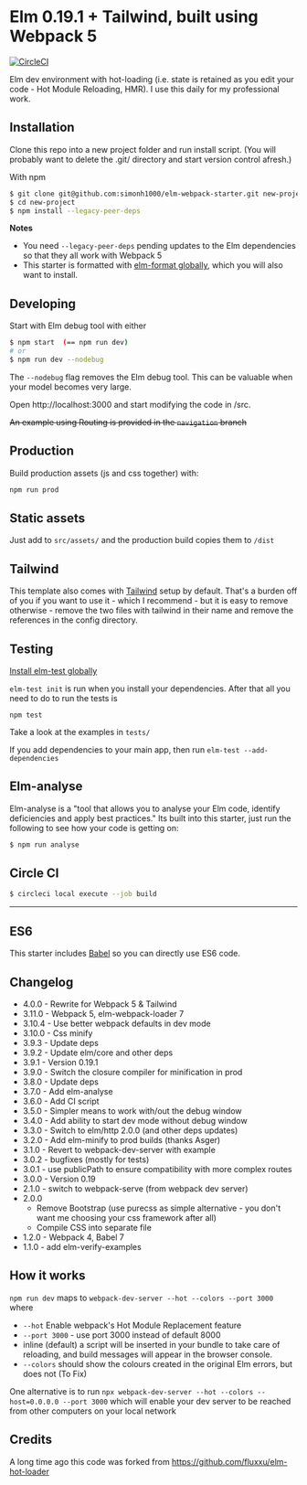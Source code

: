 # Elm 0.19.1 + Tailwind, built using Webpack 5

[![CircleCI](https://circleci.com/gh/simonh1000/elm-webpack-starter.svg?style=svg)](https://circleci.com/gh/simonh1000/elm-webpack-starter)

Elm dev environment with hot-loading (i.e. state is retained as you edit your code - Hot Module Reloading, HMR). I use this daily for my professional work.

## Installation

Clone this repo into a new project folder and run install script.
(You will probably want to delete the .git/ directory and start version control afresh.)

With npm

```sh
$ git clone git@github.com:simonh1000/elm-webpack-starter.git new-project
$ cd new-project
$ npm install --legacy-peer-deps
```

**Notes** 

- You need `--legacy-peer-deps` pending updates to the Elm dependencies so that they all work with Webpack 5 
- This starter is formatted with [elm-format globally](https://github.com/avh4/elm-format#installation-), which you will also want to install. 

## Developing

Start with Elm debug tool with either
```sh
$ npm start  (== npm run dev)
# or 
$ npm run dev --nodebug
```

The `--nodebug` flag removes the Elm debug tool. This can be valuable when your model becomes very large.

Open http://localhost:3000 and start modifying the code in /src.  

~~An example using Routing is provided in the `navigation` branch~~

## Production

Build production assets (js and css together) with:

```sh
npm run prod
```

## Static assets

Just add to `src/assets/` and the production build copies them to `/dist`

## Tailwind

This template also comes with [Tailwind](https://tailwindcss.com/) setup by default. That's a burden off of you if you want to use it - which I recommend -
but it is easy to remove otherwise - remove the two files with tailwind in their name and remove the references in
the config directory.


## Testing

[Install elm-test globally](https://github.com/elm-community/elm-test#running-tests-locally)

`elm-test init` is run when you install your dependencies. After that all you need to do to run the tests is

```
npm test
```

Take a look at the examples in `tests/`

If you add dependencies to your main app, then run `elm-test --add-dependencies`

<!-- I have also added [elm-verify-examples](https://github.com/stoeffel/elm-verify-examples) and provided an example in the definition of `add1` in App.elm. -->

## Elm-analyse

Elm-analyse is a "tool that allows you to analyse your Elm code, identify deficiencies and apply best practices." Its built into this starter, just run the following to see how your code is getting on:

```sh
$ npm run analyse
```

## Circle CI

```sh
$ circleci local execute --job build
```

<hr />

## ES6

This starter includes [Babel](https://babeljs.io/) so you can directly use ES6 code.

## Changelog

 - 4.0.0 - Rewrite for Webpack 5 & Tailwind
 - 3.11.0 - Webpack 5, elm-webpack-loader 7
 - 3.10.4 - Use better webpack defaults in dev mode
 - 3.10.0 - Css minify
 - 3.9.3 - Update deps
 - 3.9.2 - Update elm/core and other deps
 - 3.9.1 - Version 0.19.1
 - 3.9.0 - Switch the closure compiler for minification in prod
 - 3.8.0 - Update deps
 - 3.7.0 - Add elm-analyse
 - 3.6.0 - Add CI script
 - 3.5.0 - Simpler means to work with/out the debug window
 - 3.4.0 - Add ability to start dev mode without debug window
 - 3.3.0 - Switch to elm/http 2.0.0 (and other deps updates)
 - 3.2.0 - Add elm-minify to prod builds (thanks Asger)
 - 3.1.0 - Revert to webpack-dev-server with example
 - 3.0.2 - bugfixes (mostly for tests)
 - 3.0.1 - use publicPath to ensure compatibility with more complex routes
 - 3.0.0 - Version 0.19
 - 2.1.0 - switch to webpack-serve (from webpack dev server)
 - 2.0.0
    - Remove Bootstrap (use purecss as simple alternative - you don't want me choosing your css framework after all)
    - Compile CSS into separate file
 - 1.2.0 - Webpack 4, Babel 7
 - 1.1.0 - add elm-verify-examples

 ## How it works

`npm run dev` maps to `webpack-dev-server --hot --colors --port 3000` where

  - `--hot` Enable webpack's Hot Module Replacement feature
  - `--port 3000` - use port 3000 instead of default 8000
  - inline (default) a script will be inserted in your bundle to take care of reloading, and build messages will appear in the browser console.
  - `--colors` should show the colours created in the original Elm errors, but does not (To Fix)
  
One alternative is to run `npx webpack-dev-server --hot --colors --host=0.0.0.0 --port 3000` which will enable your dev server to be reached from other computers on your local network

 ## Credits

 A long time ago this code was forked from https://github.com/fluxxu/elm-hot-loader

